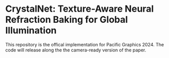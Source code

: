 # CrystalNet: Texture-Aware Neural Refraction Baking for Global Illumination
This repository is the offical implementation for Pacific Graphics 2024. The code will release along the the camera-ready version of the paper.
